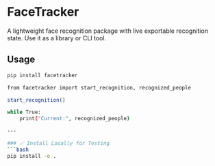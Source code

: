 # FaceTracker

A lightweight face recognition package with live exportable recognition state. Use it as a library or CLI tool.

## Usage

```bash
pip install facetracker

from facetracker import start_recognition, recognized_people

start_recognition()

while True:
    print("Current:", recognized_people)

---

### ✅ Install Locally for Testing
```bash
pip install -e .